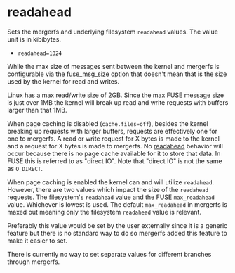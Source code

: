 # readahead

Sets the mergerfs and underlying filesystem `readahead` values. The
value unit is in kibibytes.

* `readahead=1024`

While the max size of messages sent between the kernel and mergerfs is
configurable via the [fuse_msg_size](fuse_msg_size.md) option that
doesn't mean that is the size used by the kernel for read and
writes.

Linux has a max read/write size of 2GB. Since the max FUSE message
size is just over 1MB the kernel will break up read and write requests
with buffers larger than that 1MB.

When page caching is disabled (`cache.files=off`), besides the kernel
breaking up requests with larger buffers, requests are effectively one
for one to mergerfs. A read or write request for X bytes is made to
the kernel and a request for X bytes is made to mergerfs. No
[readahead](https://en.wikipedia.org/wiki/Readahead) behavior will
occur because there is no page cache available for it to store that
data. In FUSE this is referred to as "direct IO". Note that "direct
IO" is not the same as `O_DIRECT`.

When page caching is enabled the kernel can and will utilize
`readahead`. However, there are two values which impact the size of
the `readahead` requests. The filesystem's `readahead` value and the
FUSE `max_readahead` value. Whichever is lowest is used. The default
`max_readahead` in mergerfs is maxed out meaning only the filesystem
`readahead` value is relevant.

Preferably this value would be set by the user externally since it is
a generic feature but there is no standard way to do so mergerfs added
this feature to make it easier to set.

There is currently no way to set separate values for different
branches through mergerfs.
